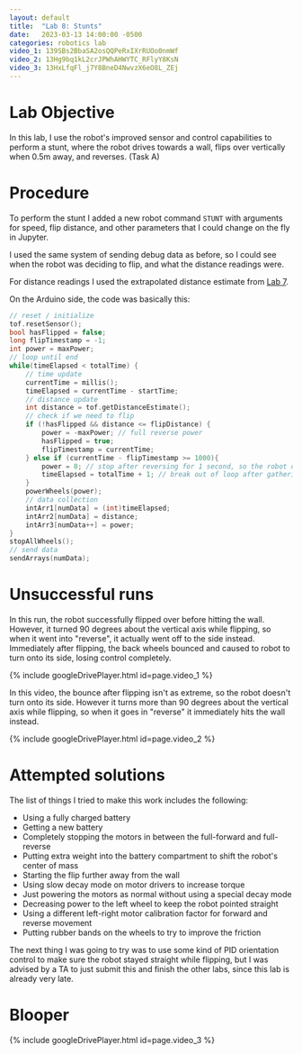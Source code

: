 ```yaml
---
layout: default
title:  "Lab 8: Stunts"
date:   2023-03-13 14:00:00 -0500
categories: robotics lab
video_1: 139SBs2BbaSA2osQQPeRxIXrRUOo0nmWf
video_2: 13Hg9bq1kL2crJPWhAHWYTC_RFlyY8KsN
video_3: 13HxLfqFl_j7Y8BneD4NwvzX6eO8L_ZEj
---
```

# Lab Objective

In this lab, I use the robot's improved sensor and control capabilities to 
perform a stunt, where the robot drives towards a wall, flips over vertically
when 0.5m away, and reverses. (Task A)

# Procedure

To perform the stunt I added a new robot command ```STUNT``` with arguments for
speed, flip distance, and other parameters that I could change on the fly in
Jupyter.

I used the same system of sending debug data as before, so I could see when the
robot was deciding to flip, and what the distance readings were.

For distance readings I used the extrapolated distance estimate from 
[Lab 7][Lab7].

[Lab7]:Lab-7

On the Arduino side, the code was basically this:

```c
// reset / initialize
tof.resetSensor();
bool hasFlipped = false;
long flipTimestamp = -1;
int power = maxPower;
// loop until end
while(timeElapsed < totalTime) {
    // time update
    currentTime = millis();
    timeElapsed = currentTime - startTime;
    // distance update
    int distance = tof.getDistanceEstimate();
    // check if we need to flip
    if (!hasFlipped && distance <= flipDistance) {
        power = -maxPower; // full reverse power
        hasFlipped = true;
        flipTimestamp = currentTime;
    } else if (currentTime - flipTimestamp >= 1000){
        power = 0; // stop after reversing for 1 second, so the robot doesn't run off
        timeElapsed = totalTime + 1; // break out of loop after gathering data
    }
    powerWheels(power);
    // data collection
    intArr1[numData] = (int)timeElapsed;
    intArr2[numData] = distance;
    intArr3[numData++] = power;
}
stopAllWheels();
// send data
sendArrays(numData);
```

# Unsuccessful runs

In this run, the robot successfully flipped over before hitting the wall.
However, it turned 90 degrees about the vertical axis while flipping, so
when it went into "reverse", it actually went off to the side instead. 
Immediately after flipping, the back wheels bounced and caused to robot
to turn onto its side, losing control completely.

{% include googleDrivePlayer.html id=page.video_1 %}

In this video, the bounce after flipping isn't as extreme, so the robot doesn't
turn onto its side. However it turns more than 90 degrees about the vertical 
axis while flipping, so when it goes in "reverse" it immediately hits the wall 
instead.

{% include googleDrivePlayer.html id=page.video_2 %}

# Attempted solutions

The list of things I tried to make this work includes the following:

- Using a fully charged battery
- Getting a new battery
- Completely stopping the motors in between the full-forward and full-reverse
- Putting extra weight into the battery compartment to shift the robot's center of mass
- Starting the flip further away from the wall
- Using slow decay mode on motor drivers to increase torque
- Just powering the motors as normal without using a special decay mode
- Decreasing power to the left wheel to keep the robot pointed straight
- Using a different left-right motor calibration factor for forward and reverse movement
- Putting rubber bands on the wheels to try to improve the friction

The next thing I was going to try was to use some kind of PID orientation 
control to make sure the robot stayed straight while flipping, but I was advised
by a TA to just submit this and finish the other labs, since this lab is already
very late.

# Blooper

{% include googleDrivePlayer.html id=page.video_3 %}